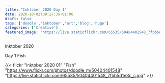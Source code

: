 ```yaml
---
title: "Inktober 2020 Day 1"
date: 2020-10-02T09:27:36+01:00
draft: false
tags: ['doodle','inktober','art','blog','hugo']
categories: ['Creative']
featured_image: "https://live.staticflickr.com/65535/50404401548_7fbb5d1e3c_w.jpg"
---
```


Inktober 2020

Day 1 Fish

{{< flickr "Inktober 2020 01"
           "Fish"
           "https://www.flickr.com/photos/doodle_m/50404401548"
           "https://live.staticflickr.com/65535/50404401548_7fbb5d1e3c_c.jpg" >}}
